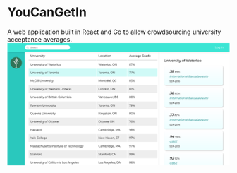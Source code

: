 # YouCanGetIn

A web application built in React and Go to allow crowdsourcing university acceptance averages.
![](./web_ss.png)
